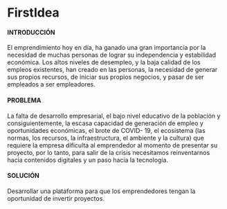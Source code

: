 # FirstIdea

#### INTRODUCCIÓN
El emprendimiento hoy en día, ha ganado una gran importancia por la necesidad de muchas personas de lograr su independencia y estabilidad económica. Los altos niveles de desempleo, y la baja calidad de los empleos existentes, han creado en las personas, la necesidad de generar sus propios recursos, de iniciar sus propios negocios, y pasar de ser empleados a ser empleadores.

#### PROBLEMA
La falta de desarrollo empresarial, el bajo nivel educativo de la población y consiguientemente, la escasa capacidad de generación de empleo y oportunidades económicas, el brote de COVID- 19, el ecosistema (las normas, los recursos, la infraestructura, el ambiente y la cultura) que requiere la empresa dificulta al emprendedor al momento de presentar su proyecto, por lo tanto, para salir de la crisis necesitamos reinventarnos hacia contenidos digitales y un paso hacia la  tecnología.

#### SOLUCIÓN 
Desarrollar una plataforma para que los emprendedores tengan la oportunidad de invertir proyectos.
